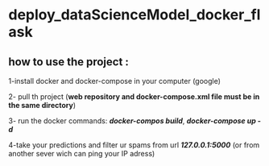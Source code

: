 # deploy_dataScienceModel_docker_flask
## how to use the project :

1-install docker and docker-compose in your computer (google)

2- pull th project (**web repository and docker-compose.xml file  must be in the same directory**)

3- run the docker commands: ***docker-compos build***, ***docker-compose up -d***

4-take your predictions and filter ur spams from url ***127.0.0.1:5000*** (or from another sever wich can ping your IP adress) 